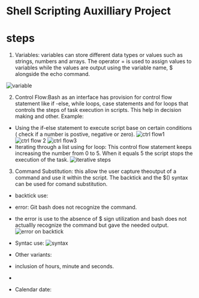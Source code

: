 # Shell Scripting Auxilliary Project
# steps
1. Variables: variables can store different data types or values such as strings, numbers and arrays. The operator = is used to assign values  to variables while the values are output using the variable name, $ alongside the echo command.
   
![variable](https://github.com/koleshky1/fajana.kb.pbl/assets/44333161/198e6135-e1ee-4f06-a072-bb298cb15d85)

2. Control Flow:Bash as an interface has provision for control flow statement like if -else, while loops, case statements and for loops that controls the steps of task execution in scripts. This help in decision making and other. Example:
-  Using the if-else statement to execute script base on certain conditions ( check if a number is postive, negative or zero).
![ctrl flow1](https://github.com/koleshky1/fajana.kb.pbl/assets/44333161/f8afb3e7-c52d-45a4-b200-8f5f67f8c704)
![ctrl flow 2](https://github.com/koleshky1/fajana.kb.pbl/assets/44333161/b533334b-d121-47cd-b246-5687705d391d)
![ctrl flow3](https://github.com/koleshky1/fajana.kb.pbl/assets/44333161/5729b1c0-9d44-4c7f-9e70-271fbbc93392)
- Iterating through a list using for loop: This control flow statement keeps increasing the number from 0 to 5. When it equals 5 the script stops the execution of the task.
![iterative steps](https://github.com/koleshky1/fajana.kb.pbl/assets/44333161/7c9fd274-4274-422e-be46-0c9f2e39992f)

3. Command Substitution: this allow the user capture theoutput of a command and use it within the script. The backtick and the $() syntax can be used for comand substitution.
- backtick use:
-  error: Git bash does not recognize the command.
-   the error is use to the absence of $ sign utilization and bash does not actuallly recognize the command but gave the needed output.
  ![error on backtick](https://github.com/koleshky1/fajana.kb.pbl/assets/44333161/f5d5fd19-4eca-4c79-be45-738bf9c4f227)
- Syntac use:
![syntax](https://github.com/koleshky1/fajana.kb.pbl/assets/44333161/29c862dd-c4e8-4c01-b484-94729e7a4c64)

- Other variants:
-  inclusion of hours, minute and seconds.
- 
-  Calendar date:





